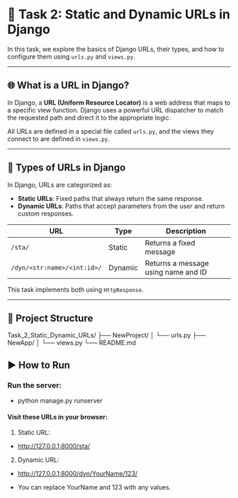 # 🧩 Task 2: Static and Dynamic URLs in Django

In this task, we explore the basics of Django URLs, their types, and how to configure them using `urls.py` and `views.py`.

---

## 🌐 What is a URL in Django?

In Django, a **URL (Uniform Resource Locator)** is a web address that maps to a specific view function. Django uses a powerful URL dispatcher to match the requested path and direct it to the appropriate logic.

All URLs are defined in a special file called `urls.py`, and the views they connect to are defined in `views.py`.

---

## 🔹 Types of URLs in Django
In Django, URLs are categorized as:

- **Static URLs**: Fixed paths that always return the same response.
- **Dynamic URLs**: Paths that accept parameters from the user and return custom responses.

| URL                             | Type       | Description                              |
|---------------------------------|------------|------------------------------------------|
| `/sta/`                         | Static     | Returns a fixed message                  |
| `/dyn/<str:name>/<int:id>/`     | Dynamic    | Returns a message using name and ID      |


This task implements both using `HttpResponse`.

---

## 📁 Project Structure
Task_2_Static_Dynamic_URLs/
├── NewProject/
│ └── urls.py
├── NewApp/
│ └── views.py
└── README.md

## ▶️ How to Run
### Run the server:
- python manage.py runserver
#### Visit these URLs in your browser:

1. Static URL:
- http://127.0.0.1:8000/sta/

2. Dynamic URL:
- http://127.0.0.1:8000/dyn/YourName/123/

- You can replace YourName and 123 with any values.
